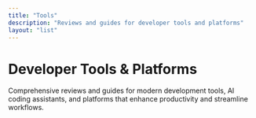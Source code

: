 ```yaml
---
title: "Tools"
description: "Reviews and guides for developer tools and platforms"
layout: "list"
---
```


# Developer Tools & Platforms

Comprehensive reviews and guides for modern development tools, AI coding assistants, and platforms that enhance productivity and streamline workflows.